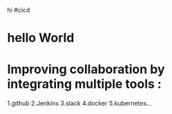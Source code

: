 hi
#cicd 
# hello World
# Improving collaboration by integrating multiple tools :
1.github
2.Jenkins
3.slack
4.docker
5.kubernetes...


